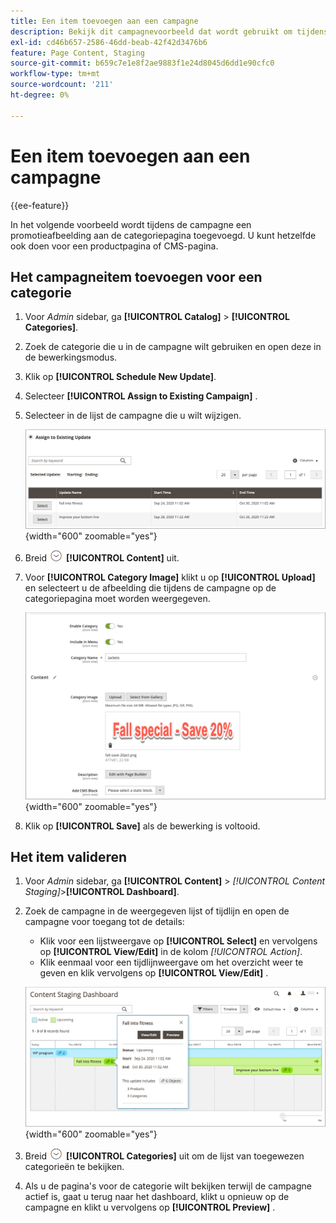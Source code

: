 ```yaml
---
title: Een item toevoegen aan een campagne
description: Bekijk dit campagnevoorbeeld dat wordt gebruikt om tijdens de campagne een promotieafbeelding aan de categoriepagina toe te voegen.
exl-id: cd46b657-2586-46dd-beab-42f42d3476b6
feature: Page Content, Staging
source-git-commit: b659c7e1e8f2ae9883f1e24d8045d6dd1e90cfc0
workflow-type: tm+mt
source-wordcount: '211'
ht-degree: 0%

---
```


# Een item toevoegen aan een campagne

{{ee-feature}}

In het volgende voorbeeld wordt tijdens de campagne een promotieafbeelding aan de categoriepagina toegevoegd. U kunt hetzelfde ook doen voor een productpagina of CMS-pagina.

## Het campagneitem toevoegen voor een categorie

1. Voor _Admin_ sidebar, ga **[!UICONTROL Catalog]** > **[!UICONTROL Categories]**.

1. Zoek de categorie die u in de campagne wilt gebruiken en open deze in de bewerkingsmodus.

1. Klik op **[!UICONTROL Schedule New Update]**.

1. Selecteer **[!UICONTROL Assign to Existing Campaign]** .

1. Selecteer in de lijst de campagne die u wilt wijzigen.

   ![ Toewijzend aan een bestaande campagne ](./assets/content-staging-assign-to-existing-campaign.png){width="600" zoomable="yes"}

1. Breid ![ selecteur van de Uitbreiding ](../assets/icon-display-expand.png) **[!UICONTROL Content]** uit.

1. Voor **[!UICONTROL Category Image]** klikt u op **[!UICONTROL Upload]** en selecteert u de afbeelding die tijdens de campagne op de categoriepagina moet worden weergegeven.

   ![ Toevoegend een categoriebeeld ](./assets/content-staging-existing-category-image.png){width="600" zoomable="yes"}

1. Klik op **[!UICONTROL Save]** als de bewerking is voltooid.

## Het item valideren

1. Voor _Admin_ sidebar, ga **[!UICONTROL Content]** > _[!UICONTROL Content Staging]_>**[!UICONTROL Dashboard]**.

1. Zoek de campagne in de weergegeven lijst of tijdlijn en open de campagne voor toegang tot de details:

   - Klik voor een lijstweergave op **[!UICONTROL Select]** en vervolgens op **[!UICONTROL View/Edit]** in de kolom _[!UICONTROL Action]_.
   - Klik eenmaal voor een tijdlijnweergave om het overzicht weer te geven en klik vervolgens op **[!UICONTROL View/Edit]** .

   ![ het detail van de Campagne ](./assets/content-staging-dashboard-summary.png){width="600" zoomable="yes"}

1. Breid ![ selecteur van de Uitbreiding ](../assets/icon-display-expand.png) **[!UICONTROL Categories]** uit om de lijst van toegewezen categorieën te bekijken.

1. Als u de pagina&#39;s voor de categorie wilt bekijken terwijl de campagne actief is, gaat u terug naar het dashboard, klikt u opnieuw op de campagne en klikt u vervolgens op **[!UICONTROL Preview]** .
